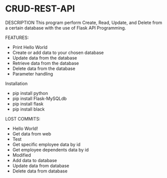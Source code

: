 # CRUD-REST-API
DESCRIPTION
This program perform Create, Read, Update, and Delete from a certain database with the use of Flask API Programming.

FEATURES:
* Print Hello World
* Create or add data to your chosen database
* Update data from the database
* Retrieve data from the database
* Delete data from the database
* Parameter handling

Installation
* pip install python
* pip install Flask-MySQLdb
* pip install flask
* pip install black

LOST COMMITS:
* Hello World!
* Get data from web
* Test
* Get specific employee data by id
* Get employee dependents data by id
* Modified
* Add data to database
* Update data from database
* Delete data from database
